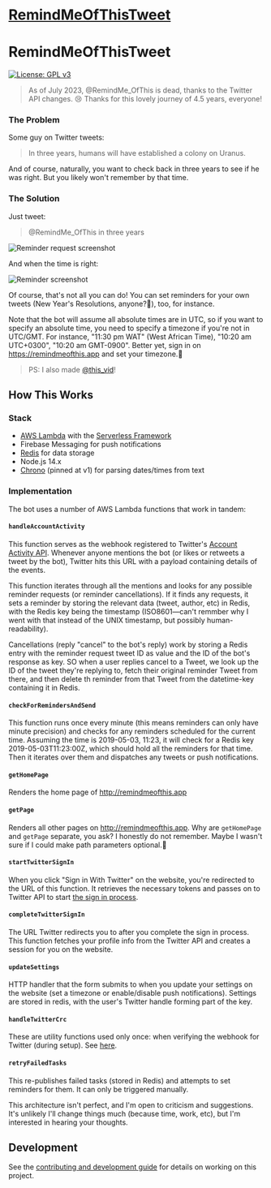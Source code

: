 # [RemindMeOfThisTweet](https://github.com/shalvah/RemindMeOfThisTweet)

# RemindMeOfThisTweet

[![License: GPL v3](https://img.shields.io/badge/License-GPLv3-blue.svg)](https://www.gnu.org/licenses/gpl-3.0)

> As of July 2023, @RemindMe_OfThis is dead, thanks to the Twitter API changes. 😢
> Thanks for this lovely journey of 4.5 years, everyone!

### The Problem

Some guy on Twitter tweets:

> In three years, humans will have established a colony on Uranus.


And of course, naturally, you want to check back in three years to see if he was right. But you likely won't remember by that time.

### The Solution

Just tweet:

> @RemindMe_OfThis in three years


![Reminder request screenshot](assets/reminder-request.png)

And when the time is right:


![Reminder screenshot](assets/reminder.png)


Of course, that's not all you can do! You can set reminders for your own tweets (New Year's Resolutions, anyone?👀), too, for instance.

Note that the bot will assume all absolute times are in UTC, so if you want to specify an absolute time, you need to specify a timezone if you're not in UTC/GMT. For instance, "11:30 pm WAT" (West African Time), "10:20 am UTC+0300", "10:20 am GMT-0900". Better yet, sign in on https://remindmeofthis.app and set your timezone.🙂

> PS: I also made [@this_vid](https://github.com/shalvah/DownloadThisVideo)!

## How This Works
### Stack
- [AWS Lambda](https://aws.amazon.com/lambda/) with the [Serverless Framework](http://serverless.com)
- Firebase Messaging for push notifications
- [Redis](http://redis.io) for data storage
- Node.js 14.x
- [Chrono](https://github.com/wanasit/chrono) (pinned at v1) for parsing dates/times from text

### Implementation
The bot uses a number of AWS Lambda functions that work in tandem:

#### `handleAccountActivity`
This function serves as the webhook registered to Twitter's [Account Activity API](https://developer.twitter.com/en/docs/accounts-and-users/subscribe-account-activity/overview). Whenever anyone mentions the bot (or likes or retweets a tweet by the bot), Twitter hits this URL with a payload containing details of the events.

This function iterates through all the mentions and looks for any possible reminder requests (or reminder cancellations). If it finds any requests, it sets a reminder by storing the relevant data (tweet, author, etc) in Redis, with the Redis key being the timestamp (ISO8601—can't remmber why I went with that instead of the UNIX timestamp, but possibly human-readability). 

Cancellations (reply "cancel" to the bot's reply) work by storing a Redis entry with the reminder request tweet ID as value and the ID of the bot's response as key. SO when a user replies cancel to a Tweet, we look up the ID of the tweet they're replying to, fetch their original reminder Tweet from there, and then delete th reminder from that Tweet from the datetime-key containing it in Redis.

#### `checkForRemindersAndSend`
This function runs once every minute (this means reminders can only have minute precision) and checks for any reminders scheduled for the current time. Assuming the time is 2019-05-03, 11:23, it will check for a Redis key 2019-05-03T11:23:00Z, which should hold all the reminders for that time. Then it iterates over them and dispatches any tweets or push notifications.

#### `getHomePage`
Renders the home page of http://remindmeofthis.app

#### `getPage`
Renders all other pages on http://remindmeofthis.app. Why are `getHomePage` and `getPage` separate, you ask? I honestly do not remember. Maybe I wasn't sure if I could make path parameters optional.🤔

#### `startTwitterSignIn`
When you click "Sign in With Twitter" on the website, you're redirected to the URL of this function. It retrieves the necessary tokens and passes on to Twitter API to start [the sign in process](https://developer.twitter.com/en/docs/basics/authentication/guides/log-in-with-twitter).

#### `completeTwitterSignIn`
The URL Twitter redirects you to after you complete the sign in process. This function fetches your profile info from the Twitter API and creates a session for you on the website.

#### `updateSettings`
HTTP handler that the form submits to when you update your settings on the website (set a timezone or enable/disable push notifications). Settings are stored in redis, with the user's Twitter handle forming part of the key.

#### `handleTwitterCrc`
These are utility functions used only once: when verifying the webhook for Twitter (during setup). See [here](https://developer.twitter.com/en/docs/accounts-and-users/subscribe-account-activity/guides/securing-webhooks).

#### `retryFailedTasks`
This re-publishes failed tasks (stored in Redis) and attempts to set reminders for them. It can only be triggered manually.



This architecture isn't perfect, and I'm open to criticism and suggestions. It's unlikely I'll change things much (because time, work, etc), but I'm interested in hearing your thoughts.


## Development
See the [contributing and development guide](./CONTRIBUTING.md) for details on working on this project.
